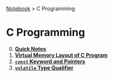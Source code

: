 <a href="../">Notebook</a> > C Programming

# C Programming



0. **<a href="./quick-notes">Quick Notes</a>**
0. **<a href="./virtual-memory-layout-of-c-program">Virtual Memory Layout of C Program</a>**
0. **<a href="./const-keyword-and-pointers">`const` Keyword and Pointers</a>**
0. **<a href="./volatile-type-qualifier">`volatile` Type Qualifier</a>**

